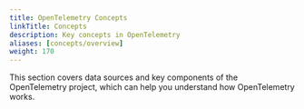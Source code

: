 ```yaml
---
title: OpenTelemetry Concepts
linkTitle: Concepts
description: Key concepts in OpenTelemetry
aliases: [concepts/overview]
weight: 170
---
```


This section covers data sources and key components of the OpenTelemetry
project, which can help you understand how OpenTelemetry works.

